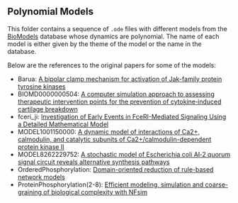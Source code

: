 ## Polynomial Models

This folder contains a sequence of `.ode` files with different models from the [BioModels](https://www.ebi.ac.uk/biomodels/) database
whose dynamics are polynomial. The name of each model is either given by the theme of the model or the name in the database.

Below are the references to the original papers for some of the models:
* Barua: [A bipolar clamp mechanism for activation of Jak-family protein tyrosine kinases](http://dx.doi.org/10.1371/journal.pcbi.1000364)
* BIOMD0000000504: [A computer simulation approach to assessing therapeutic intervention points for the prevention of cytokine‐induced cartilage breakdown](https://doi.org/10.1002/art.38297)
* fceri_ji: [Investigation of Early Events in FceRI-Mediated Signaling Using a Detailed Mathematical Model](https://doi.org/10.4049/jimmunol.170.7.3769)
* MODEL1001150000: [A dynamic model of interactions of Ca2+, calmodulin, and catalytic subunits of Ca2+/calmodulin-dependent protein kinase II](https://doi.org/10.1371/journal.pcbi.1000675)
* MODEL8262229752: [A stochastic model of Escherichia coli AI‐2 quorum signal circuit reveals alternative synthesis pathways](https://dx.doi.org/10.1038/msb4100107)
* OrderedPhosphorylation: [Domain-oriented reduction of rule-based network models](https://dx.doi.org/10.1049%2Fiet-syb%3A20070081)
* ProteinPhosphorylation(2-8): [Efficient modeling, simulation and coarse-graining of biological complexity with NFsim](https://doi.org/10.1038/nmeth.1546)